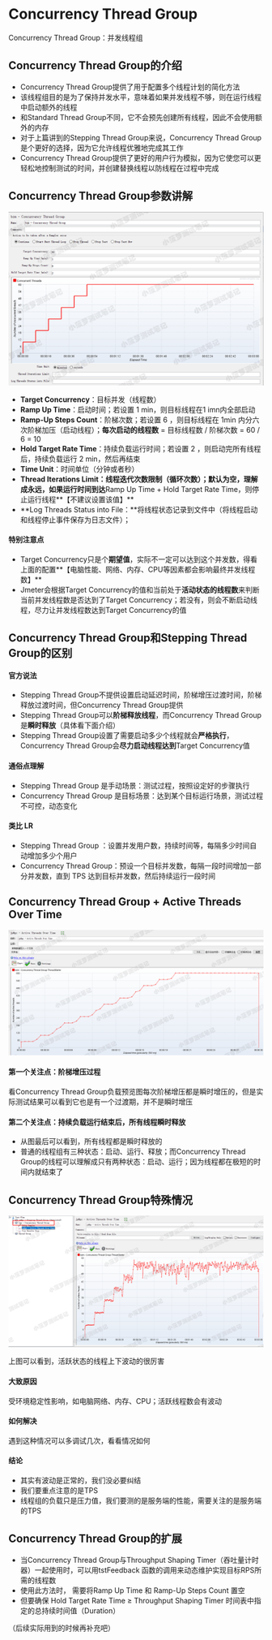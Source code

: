 # Concurrency Thread Group

Concurrency Thread Group：并发线程组

## Concurrency Thread Group的介绍

- Concurrency Thread Group提供了用于配置多个线程计划的简化方法
- 该线程组目的是为了保持并发水平，意味着如果并发线程不够，则在运行线程中启动额外的线程
- 和Standard Thread Group不同，它不会预先创建所有线程，因此不会使用额外的内存
- 对于上篇讲到的Stepping Thread Group来说，Concurrency Thread Group是个更好的选择，因为它允许线程优雅地完成其工作
- Concurrency Thread Group提供了更好的用户行为模拟，因为它使您可以更轻松地控制测试的时间，并创建替换线程以防线程在过程中完成

 

## Concurrency Thread Group参数讲解

![img](/assets/jmeter/1896874-20200508133642227-1693217465.png)

- **Target Concurrency**：目标并发（线程数）
- **Ramp Up Time**：启动时间；若设置 1 min，则目标线程在1 imn内全部启动
- **Ramp-Up Steps Count**：阶梯次数；若设置 6 ，则目标线程在 1min 内分六次阶梯加压（启动线程）；**每次启动的线程数** = 目标线程数 / 阶梯次数 = 60 / 6 = 10
- **Hold Target Rate Time**：持续负载运行时间；若设置 2 ，则启动完所有线程后，持续负载运行 2 min，然后再结束
- **Time Unit**：时间单位（分钟或者秒）
- **Thread Iterations Limit：**线程迭代次数限制（循环次数）；默认为空，理解成永远，如果**运行时间到达**Ramp Up Time + Hold Target Rate Time，则停止运行线程**【不建议设置该值】**
- **Log Threads Status into File：**将线程状态记录到文件中（将线程启动和线程停止事件保存为日志文件）；

#### 特别注意点

- Target Concurrency只是个**期望值**，实际不一定可以达到这个并发数，得看上面的配置**【电脑性能、网络、内存、CPU等因素都会影响最终并发线程数】**
- Jmeter会根据Target Concurrency的值和当前处于**活动状态的线程数**来判断当前并发线程数是否达到了Target Concurrency；若没有，则会不断启动线程，尽力让并发线程数达到Target Concurrency的值

 

## Concurrency Thread Group和Stepping Thread Group的区别

#### 官方说法

- Stepping Thread Group不提供设置启动延迟时间，阶梯增压过渡时间，阶梯释放过渡时间，但Concurrency Thread Group提供
- Stepping Thread Group可以**阶梯释放线程**，而Concurrency Thread Group是**瞬时释放**（具体看下面介绍）
- Stepping Thread Group设置了需要启动多少个线程就会**严格执行**，Concurrency Thread Group会**尽力启动线程达到**Target Concurrency值

 

#### 通俗点理解

- Stepping Thread Group 是手动场景：测试过程，按照设定好的步骤执行
- Concurrency Thread Group 是目标场景：达到某个目标运行场景，测试过程不可控，动态变化

 

#### 类比 LR

- Stepping Thread Group ：设置并发用户数，持续时间等，每隔多少时间自动增加多少个用户
- Concurrency Thread Group：预设一个目标并发数，每隔一段时间增加一部分并发数，直到 TPS 达到目标并发数，然后持续运行一段时间

 

## Concurrency Thread Group + Active Threads Over Time

![img](/assets/jmeter/1896874-20200509113743275-622949139.png)

#### 第一个关注点：阶梯增压过程

看Concurrency Thread Group负载预览图每次阶梯增压都是瞬时增压的，但是实际测试结果可以看到它也是有一个过渡期，并不是瞬时增压

#### 第二个关注点：持续负载运行结束后，所有线程瞬时释放

- 从图最后可以看到，所有线程都是瞬时释放的
- 普通的线程组有三种状态：启动、运行、释放；而Concurrency Thread Group的线程可以理解成只有两种状态：启动、运行；因为线程都在极短的时间内就结束了

 

## Concurrency Thread Group特殊情况

![img](/assets/jmeter/1896874-20200509115853537-341125999.png)

上图可以看到，活跃状态的线程上下波动的很厉害

#### 大致原因

受环境稳定性影响，如电脑网络、内存、CPU；活跃线程数会有波动

#### 如何解决

遇到这种情况可以多调试几次，看看情况如何

#### 结论

- 其实有波动是正常的，我们没必要纠结
- 我们要重点注意的是TPS
- 线程组的负载只是压力值，我们要测的是服务端的性能，需要关注的是服务端的TPS

 

## Concurrency Thread Group的扩展

- 当Concurrency Thread Group与Throughput Shaping Timer（吞吐量计时器）一起使用时，可以用tstFeedback 函数的调用来动态维护实现目标RPS所需的线程数
- 使用此方法时， 需要将Ramp Up Time 和 Ramp-Up Steps Count 置空
- 但要确保 Hold Target Rate Time ≥ Throughput Shaping Timer 时间表中指定的总持续时间值（Duration）

（后续实际用到的时候再补充吧）